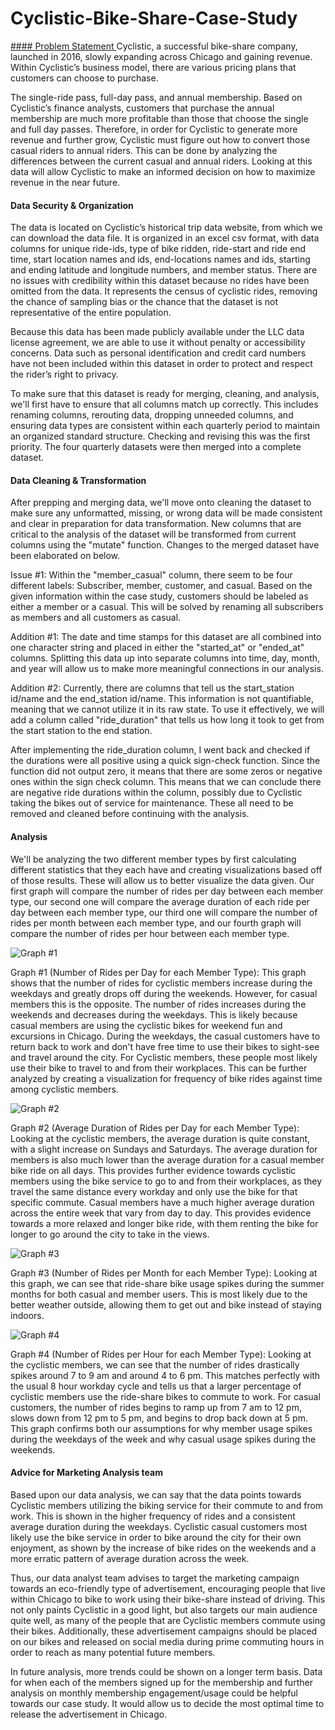 # Cyclistic-Bike-Share-Case-Study

<ins> #### Problem Statement </ins>
Cyclistic, a successful bike-share company, launched in 2016, slowly expanding across Chicago and gaining revenue. Within Cyclistic’s business model, there are various pricing plans that customers can choose to purchase. 

The single-ride pass, full-day pass, and annual membership. Based on Cyclistic’s finance analysts, customers that purchase the annual membership are much more profitable than those that choose the single and full day passes. Therefore, in order for Cyclistic to generate more revenue and further grow, Cyclistic must figure out how to convert those casual riders to annual riders. This can be done by analyzing the differences between the current casual and annual riders. Looking at this data will allow Cyclistic to make an informed decision on how to maximize revenue in the near future.

#### Data Security & Organization
The data is located on Cyclistic’s historical trip data website, from which we can download the data file. It is organized in an excel csv format, with data columns for unique ride-ids, type of bike ridden, ride-start and ride end time, start location names and ids, end-locations names and ids, starting and ending latitude and longitude numbers, and member status. There are no issues with credibility within this dataset because no rides have been omitted from the data. It represents the census of cyclistic rides, removing the chance of sampling bias or the chance that the dataset is not representative of the entire population. 

Because this data has been made publicly available under the LLC data license agreement, we are able to use it without penalty or accessibility concerns. Data such as personal identification and credit card numbers have not been included within this dataset in order to protect and respect the rider’s right to privacy. 

To make sure that this dataset is ready for merging, cleaning, and analysis, we'll first have to ensure that all columns match up correctly. This includes renaming columns, rerouting data, dropping unneeded columns, and ensuring data types are consistent within each quarterly period to maintain an organized standard structure. Checking and revising this was the first priority. The four quarterly datasets were then merged into a complete dataset.

#### Data Cleaning & Transformation

After prepping and merging data, we'll move onto cleaning the dataset to make sure any unformatted, missing, or wrong data will be made consistent and clear in preparation for data transformation. New columns that are critical to the analysis of the dataset will be transformed from current columns using the "mutate" function. Changes to the merged dataset have been elaborated on below. 

Issue #1: Within the "member_casual" column, there seem to be four different labels: Subscriber, member, customer, and casual. Based on the given information within the case study, customers should be labeled as either a member or a casual. This will be solved by renaming all subscribers as members and all customers as casual.

Addition #1: The date and time stamps for this dataset are all combined into one character string and placed in either the "started_at" or "ended_at" columns. Splitting this data up into separate columns into time, day, month, and year will allow us to make more meaningful connections in our analysis.

Addition #2: Currently, there are columns that tell us the start_station id/name and the end_station id/name. This information is not quantifiable, meaning that we cannot utilize it in its raw state. To use it effectively, we will add a column called "ride_duration" that tells us how long it took to get from the start station to the end station.

After implementing the ride_duration column, I went back and checked if the durations were all positive using a quick sign-check function. Since the function did not output zero, it means that there are some zeros or negative ones within the sign check column. This means that we can conclude there are negative ride durations within the column, possibly due to Cyclistic taking the bikes out of service for maintenance. These all need to be removed and cleaned before continuing with the analysis.

#### Analysis

We'll be analyzing the two different member types by first calculating different statistics that they each have and creating visualizations based off of those results. These will allow us to better visualize the data given. Our first graph will compare the number of rides per day between each member type, our second one will compare the average duration of each ride per day between each member type, our third one will compare the number of rides per month between each member type, and our fourth graph will compare the number of rides per hour between each member type. 

![Graph #1](https://github.com/Equinnax711/Cyclistic-Bike-Share-Case-Study/blob/78ce669625978a1a23b0d30f4f1e5acfa375c554/Graphs/Bike%20Share%20Graph%20%231.jpg)

Graph #1 (Number of Rides per Day for each Member Type): This graph shows that the number of rides for cyclistic members increase during the weekdays and greatly drops off during the weekends. However, for casual members this is the opposite. The number of rides increases during the weekends and decreases during the weekdays. This is likely because casual members are using the cyclistic bikes for weekend fun and excursions in Chicago. During the weekdays, the casual customers have to return back to work and don't have free time to use their bikes to sight-see and travel around the city. For Cyclistic members, these people most likely use their bike to travel to and from their workplaces. This can be further analyzed by creating a visualization for frequency of bike rides against time among cyclistic members.

![Graph #2](https://github.com/Equinnax711/Cyclistic-Bike-Share-Case-Study/blob/8b21674175a38f0d30a1d1b6b15b5c5b9385286c/Graphs/Bike%20Share%20Graph%20%232.jpg)

Graph #2 (Average Duration of Rides per Day for each Member Type): Looking at the cyclistic members, the average duration is quite constant, with a slight increase on Sundays and Saturdays. The average duration for members is also much lower than the average duration for a casual member bike ride on all days. This provides further evidence towards cyclistic members using the bike service to go to and from their workplaces, as they travel the same distance every workday and only use the bike for that specific commute. Casual members have a much higher average duration across the entire week that vary from day to day. This provides evidence towards a more relaxed and longer bike ride, with them renting the bike for longer to go around the city to take in the views.

![Graph #3](https://github.com/Equinnax711/Cyclistic-Bike-Share-Case-Study/blob/8b21674175a38f0d30a1d1b6b15b5c5b9385286c/Graphs/Bike%20Share%20Graph%20%233.jpg)

Graph #3 (Number of Rides per Month for each Member Type): Looking at this graph, we can see that ride-share bike usage spikes during the summer months for both casual and member users. This is most likely due to the better weather outside, allowing them to get out and bike instead of staying indoors.

![Graph #4](https://github.com/Equinnax711/Cyclistic-Bike-Share-Case-Study/blob/8b21674175a38f0d30a1d1b6b15b5c5b9385286c/Graphs/Bike%20Share%20Graph%20%234.jpg)

Graph #4 (Number of Rides per Hour for each Member Type): Looking at the cyclistic members, we can see that the number of rides drastically spikes around 7 to 9 am and around 4 to 6 pm. This matches perfectly with the usual 8 hour workday cycle and tells us that a larger percentage of cyclistic members use the ride-share bikes to commute to work. For casual customers, the number of rides begins to ramp up from 7 am to 12 pm, slows down from 12 pm to 5 pm, and begins to drop back down at 5 pm. This graph confirms both our assumptions for why member usage spikes during the weekdays of the week and why casual usage spikes during the weekends.

#### Advice for Marketing Analysis team

Based upon our data analysis, we can say that the data points towards Cyclistic members utilizing the biking service for their commute to and from work. This is shown in the higher frequency of rides and a consistent average duration during the weekdays. Cyclistic casual customers most likely use the bike service in order to bike around the city for their own enjoyment, as shown by the increase of bike rides on the weekends and a more erratic pattern of average duration across the week.

Thus, our data analyst team advises to target the marketing campaign towards an eco-friendly type of advertisement, encouraging people that live within Chicago to bike to work using their bike-share instead of driving. This not only paints Cyclistic in a good light, but also targets our main audience quite well, as many of the people that are Cyclistic members commute using their bikes. Additionally, these advertisement campaigns should be placed on our bikes and released on social media during prime commuting hours in order to reach as many potential future members. 

In future analysis, more trends could be shown on a longer term basis. Data for when each of the members signed up for the membership and further analysis on monthly membership engagement/usage could be helpful towards our case study. It would allow us to decide the most optimal time to release the advertisement in Chicago.
